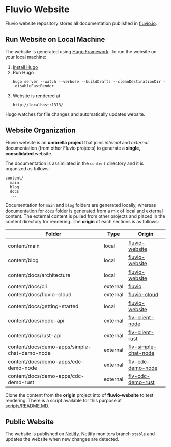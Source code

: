 # Fluvio Website

Fluvio website repository stores all documentation published in [fluvio.io](https://fluvio.io).

## Run Website on Local Machine

The website is generated using [Hugo Framework](https://gohugo.io/). To run the website on your local machine:

1. [Install Hugo](https://gohugo.io/getting-started/installing/)
2. Run Hugo
    ```
    hugo server --watch --verbose --buildDrafts --cleanDestinationDir --disableFastRender
    ```
3. Website is rendered at
    ```
    http://localhost:1313/
    ```

Hugo watches for file changes and automatically updates website.


## Website Organization 

Fluvio website is an **umbrella project** that joins _internal_ and _external_ documentation (from other Fluvio projects) to generate a **single, consolidated** website.

The documentation is assimilated in the `content` directory and it is organized as follows:

```
content/
  main
  blog
  docs
  ...
```

Documentation for `main` and `blog` folders are generated locally, whereas documentation for `docs` folder is generated from a mix of local and external content. The external content is pulled from other projects and placed in the content directory for rendering. The **origin** of each sections is as follows:

|           Folder              |   Type   |         Origin        |
|-------------------------------|----------|-----------------------|
| content/main                  | local    | [fluvio-website](https://github.com/infinyon/fluvio-website) |
| content/blog                  | local    | [fluvio-website](https://github.com/infinyon/fluvio-website) |
| content/docs/architecture     | local    | [fluvio-website](https://github.com/infinyon/fluvio-website) |
| content/docs/cli              | external | [fluvio](https://github.com/infinyon/fluvio) |
| content/docs/fluvio-cloud     | external | [fluvio-cloud](https://github.com/infinyon/fluvio-cloud) |
| content/docs/getting-started  | local    | [fluvio-website](https://github.com/infinyon/fluvio-website)  |
| content/docs/node-api         | external | [flv-client-node](https://github.com/infinyon/flv-client-node)  |
| content/docs/rust-api         | external | [flv-client-rust](https://github.com/infinyon/flv-client-rust)  |
| content/docs/demo-apps/simple-chat-demo-node         | external | [flv-simple-chat-node](https://github.com/infinyon/flv-simple-chat-demo-node)  |
| content/docs/demo-apps/cdc-demo-node         | external | [flv-cdc-demo-node](https://github.com/infinyon/flv-cdc-demo-node)  |
| content/docs/demo-apps/cdc-demo-rust         | external | [flv-cdc-demo-rust](https://github.com/infinyon/flv-cdc-demo-rust)  |

Clone the content from the **origin** project into of **fluvio-website** to test rendering. There is a script available for this purpose at [scripts/README.MD](./scripts/README.MD).


## Public Website

The website is published on [Netlify](https://www.netlify.com/). Netlify monitors branch `stable` and updates the website when new changes are detected.
